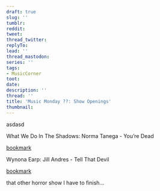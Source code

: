```yaml
---
draft: true
slug: ''
tumblr:
reddit:
tweet:
thread_twitter:
replyTo:
lead: ''
thread_mastodon:
series: ''
tags:
- MusicCorner
toot:
date:
description: ''
thread: ''
title: 'Music Monday ??: Show Openings'
thumbnail:
---
```


asdasd

What We Do In The Shadows: Norma Tanega - You’re Dead

[bookmark](https://www.youtube.com/watch?v=8GFpho-56Yc)

Wynona Earp: Jill Andres - Tell That Devil

[bookmark](https://www.youtube.com/watch?v=Tldf-aLGwfU)

that other horror show I have to finish...